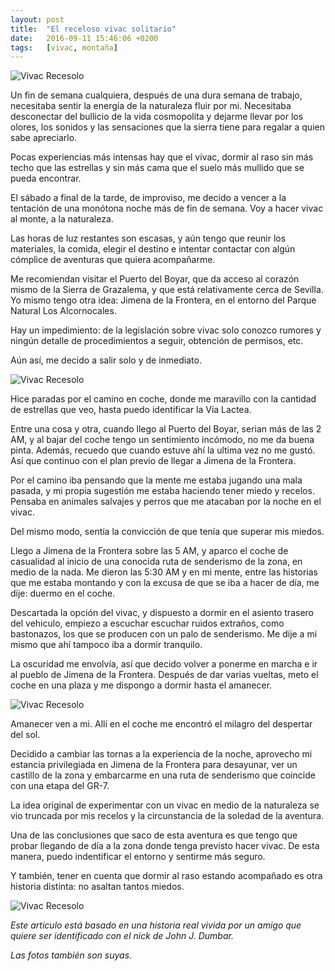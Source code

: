 ```yaml
---
layout: post
title:  "El receloso vivac solitario"
date:   2016-09-11 15:46:06 +0200
tags:	[vivac, montaña]
---
```


![Vivac Recesolo][pic3]

Un fin de semana cualquiera, después de una dura semana de trabajo, necesitaba
sentir la energía de la naturaleza fluir por mi. Necesitaba desconectar del
bullicio de la vida cosmopolita y dejarme llevar por los olores, los sonidos
y las sensaciones que la sierra tiene para regalar a quien sabe apreciarlo.

Pocas experiencias más intensas hay que el vivac, dormir al raso sin más
techo que las estrellas y sin más cama que el suelo más mullido que se pueda
encontrar.

El sábado a final de la tarde, de improviso, me decido a vencer a la tentación
de una monótona noche más de fin de semana. Voy a hacer vivac al monte, a la
naturaleza.

Las horas de luz restantes son escasas, y aún tengo que reunir los materiales,
la comida, elegir el destino e intentar contactar con algún cómplice de
aventuras que quiera acompañarme.

Me recomiendan visitar el Puerto del Boyar, que da acceso al corazón mismo
de la Sierra de Grazalema, y que está relativamente cerca de Sevilla.
Yo mismo tengo otra idea: Jimena de la Frontera, en el entorno del Parque
Natural Los Alcornocales.

Hay un impedimiento: de la legislación sobre vivac solo conozco rumores
y ningún detalle de procedimientos a seguir, obtención de permisos, etc.

Aún así, me decido a salir solo y de inmediato.

![Vivac Recesolo][pic2]

Hice paradas por el camino en coche, donde me maravillo con la cantidad de
estrellas que veo, hasta puedo identificar la Via Lactea.

Entre una cosa y otra, cuando llego al Puerto del Boyar, serian más de las
2 AM, y al bajar del coche tengo un sentimiento incómodo, no me da buena
pinta. Además, recuedo que cuando estuve ahí la ultima vez no me gustó.
Así que continuo con el plan previo de llegar a Jimena de la Frontera.

Por el camino iba pensando que la mente me estaba jugando una mala pasada, y
mi propia sugestión me estaba haciendo tener miedo y recelos.
Pensaba en animales salvajes y perros que me atacaban por la noche en el vivac.

Del mismo modo, sentía la convicción de que tenía que superar mis miedos.

Llego a Jimena de la Frontera sobre las 5 AM, y aparco el coche de casualidad
al inicio de una conocida ruta de senderismo de la zona, en medio de la nada.
Me dieron las 5:30 AM y en mi mente, entre las historias que me estaba montando
y con la excusa de que se iba a hacer de día, me dije: duermo en el coche.

Descartada la opción del vivac, y dispuesto a dormir en el asiento trasero del
vehiculo, empiezo a escuchar escuchar ruidos extraños, como bastonazos, los que
se producen con un palo de senderismo. Me dije a mi mismo que ahí tampoco iba
a dormir tranquilo.

La oscuridad me envolvía, así que decido volver a ponerme en marcha e ir al
pueblo de Jimena de la Frontera. Después de dar varias vueltas, meto el
coche en una plaza y me dispongo a dormir hasta el amanecer.

![Vivac Recesolo][pic1]

Amanecer ven a mi. Allí en el coche me encontró el milagro del despertar del
sol.

Decidido a cambiar las tornas a la experiencia de la noche, aprovecho mi
estancia privilegiada en Jimena de la Frontera para desayunar, ver un castillo
de la zona y embarcarme en una ruta de senderismo que coincide con una etapa
del GR-7.

La idea original de experimentar con un vivac en medio de la naturaleza se vio
truncada por mis recelos y la circunstancia de la soledad de la aventura.

Una de las conclusiones que saco de esta aventura es que tengo que probar
llegando de día a la zona donde tenga previsto hacer vivac. De esta manera,
puedo indentificar el entorno y sentirme más seguro.

Y también, tener en cuenta que dormir al raso estando acompañado es otra
historia distinta: no asaltan tantos miedos.

![Vivac Recesolo][pic4]

_Este artículo está basado en una historia real vivida por un amigo que quiere
ser identificado con el nick de John J. Dumbar._

_Las fotos también son suyas._

[pic4]:			{{site.url}}/assets/vivac-receloso4.jpg
[pic3]:			{{site.url}}/assets/vivac-receloso3.jpg
[pic2]:			{{site.url}}/assets/vivac-receloso2.jpg
[pic1]:			{{site.url}}/assets/vivac-receloso1.jpg
